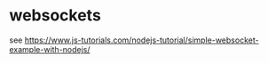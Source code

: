 # websockets

see https://www.js-tutorials.com/nodejs-tutorial/simple-websocket-example-with-nodejs/
